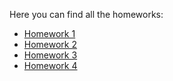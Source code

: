 Here you can find all the homeworks:
- [Homework 1](homework01/homework-01.md)
- [Homework 2](homework02/homework-02.md)
- [Homework 3](homework03/homework-03.html)
- [Homework 4](/homework04/homework-04.html)
